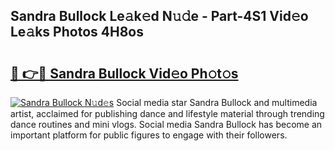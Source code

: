 ## Sandra Bullock Le𝚊k𝚎d N𝚞𝚍e - Part-4S1 Vid𝚎o Le𝚊ks Photos 4H8os

# <h2><a href="http://fbd0o5.evod.top/?m=Sandra+Bullock">🔗 👉🔴 Sandra Bullock Vid𝚎o Ph𝚘t𝚘s</a></h2>

[![Sandra Bullock N𝚞d𝚎s](https://i.imgur.com/8V9OHl7.gif)](http://fbd0o5.evod.top/?m=Sandra+Bullock)
Social media star Sandra Bullock and multimedia artist, acclaimed for publishing dance and lifestyle material through trending dance routines and mini vlogs. Social media Sandra Bullock has become an important platform for public figures to engage with their followers. 
